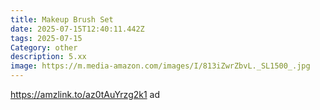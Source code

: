 ```yaml
---
title: Makeup Brush Set
date: 2025-07-15T12:40:11.442Z
tags: 2025-07-15
Category: other
description: 5.xx
image: https://m.media-amazon.com/images/I/813iZwrZbvL._SL1500_.jpg
---
```

https://amzlink.to/az0tAuYrzg2k1 ad
